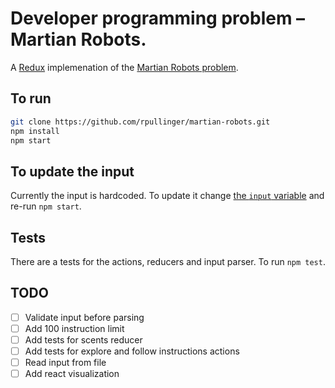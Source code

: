 # Developer programming problem –  Martian Robots.

A [Redux](http://redux.js.org/) implemenation of the [Martian Robots problem](https://github.com/rpullinger/martian-robots/blob/master/problem.md).

## To run 

```bash
git clone https://github.com/rpullinger/martian-robots.git
npm install
npm start
```

## To update the input
Currently the input is hardcoded. To update it change [the `input` variable](https://github.com/rpullinger/martian-robots/blob/master/src/app.js#L9:L17) and re-run `npm start`.

## Tests
There are a tests for the actions, reducers and input parser. To run `npm test`.

## TODO

* [ ] Validate input before parsing
* [ ] Add 100 instruction limit
* [ ] Add tests for scents reducer
* [ ] Add tests for explore and follow instructions actions
* [ ] Read input from file
* [ ] Add react visualization
